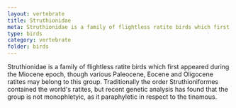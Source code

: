 ```yaml
---
layout: vertebrate
title: Struthionidae
meta: Struthionidae is a family of flightless ratite birds which first appeared during the Miocene epoch, though various Paleocene, Eocene and Oligocene ratites may belong to this group. Traditionally the order Struthioniformes contained the world's ratites, but recent genetic analysis has found that the group is not monophletyic, as it paraphyletic in respect to the tinamous.
type: birds
category: vertebrate
folder: birds
---
```


Struthionidae is a family of flightless ratite birds which first appeared during the Miocene epoch, though various Paleocene, Eocene and Oligocene ratites may belong to this group. Traditionally the order Struthioniformes contained the world's ratites, but recent genetic analysis has found that the group is not monophletyic, as it paraphyletic in respect to the tinamous.
